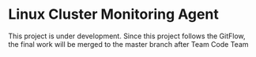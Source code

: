 # Linux Cluster Monitoring Agent
This project is under development. Since this project follows the GitFlow, the final work will be merged to the master branch after Team Code Team
